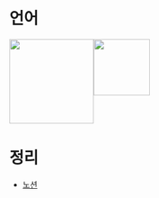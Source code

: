 <h1>언어</h1>
<div style = "display : flex;">
 <img src="https://i.namu.wiki/i/Ck39WvjQkHByIgluJwWIwf0qFC7KDwE8QuJI-Ko3WnRTWGUqqn3K7_lajMh_p6-kOM85SHAfkB9SOiJU8HBcf5N196YMqIjoBcix4sViyYT4iUlUWOvuB9BxuT5odc3coYRpNy9N2IYXbxUvm-gQfg.svg", style="width : 150px;"> 
  <img src="https://upload.wikimedia.org/wikipedia/commons/d/d5/CSS3_logo_and_wordmark.svg", style="width : 100px;">
 </div>
<h1>정리</h1>
 <ul>
  <li>
    <a href="https://www.notion.so/d529896d5c294b129bfea04358742fa5?pvs=4">노션</a>
    </li>
 </ul>

